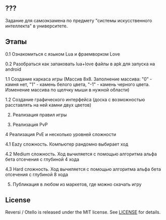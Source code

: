 ## ??? 
Задание для самоэкзамена по предмету "системы искусственного интеллекта" в университете.

## Этапы
0.1 Ознакомиться с языком Lua и фраемворком Love

0.2 Разобраться как запаковать lua+love файлы в apk для запуска на android

1.1 Создание каркаса игры (Массив 8x8. Заполнение массива: "0" - камня нет, "1" - камень белого цвета, "-1" - камень черного цвета. Изменение массива по щелчку мыши в нужной области)

1.2 Создание графического интерфейса (доска с возможностью расставлять на ней камни двух цветов)

2. Реализация правил игры

3. Реализация PvP

4 Реализация PvE и несколько уровней сложности 

4.1 Eazy сложность. Компьютер рандомно выбирает ход

4.2 Medium сложность. Ход вычиляется с помощью алгоритма альфа бета отсечения с глубиной 4 хода

4.3 Hard сложность. Ход вычиляется с помощью алгоритма альфа бета отсечения с глубиной 8 хода

5. Публикация в любом из маркетов, где можно скачать игру

## License 
Reversi / Otello is released under the MIT license. See [LICENSE](https://github.com/nikrodis/Reversi_Otello/blob/master/LICENSE) for details.
